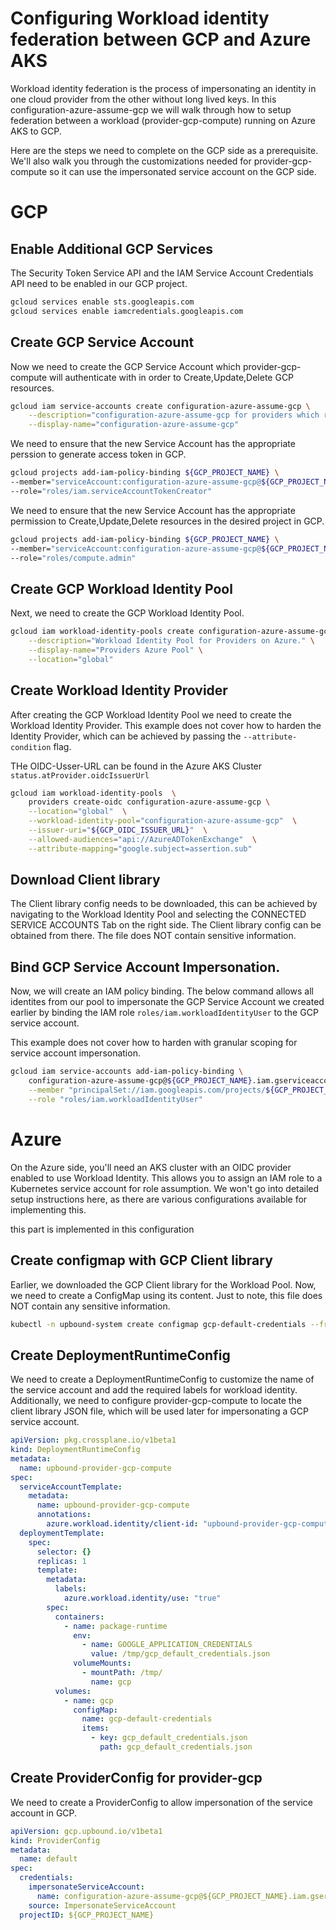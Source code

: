# Configuring Workload identity federation between GCP and Azure AKS

Workload identity federation is the process of impersonating an identity in one cloud provider from the other without long lived keys. In this configuration-azure-assume-gcp we will walk through how to setup federation between a workload (provider-gcp-compute) running on Azure AKS to GCP.

Here are the steps we need to complete on the GCP side as a prerequisite. We'll also walk you through the customizations needed for provider-gcp-compute so it can use the impersonated service account on the GCP side.

# GCP
## Enable Additional GCP Services
The Security Token Service API and the IAM Service Account Credentials API need to be enabled in our GCP project.

```bash
gcloud services enable sts.googleapis.com
gcloud services enable iamcredentials.googleapis.com
```

## Create GCP Service Account

Now we need to create the GCP Service Account which provider-gcp-compute will authenticate with in order to Create,Update,Delete GCP resources.

```bash
gcloud iam service-accounts create configuration-azure-assume-gcp \
    --description="configuration-azure-assume-gcp for providers which runs on Azure." \
    --display-name="configuration-azure-assume-gcp"
```

We need to ensure that the new Service Account has the appropriate perssion to generate access token in GCP.

```bash
gcloud projects add-iam-policy-binding ${GCP_PROJECT_NAME} \
--member="serviceAccount:configuration-azure-assume-gcp@${GCP_PROJECT_NAME}.iam.gserviceaccount.com" \
--role="roles/iam.serviceAccountTokenCreator"
```

We need to ensure that the new Service Account has the appropriate permission to Create,Update,Delete resources in the desired project in GCP.

```bash
gcloud projects add-iam-policy-binding ${GCP_PROJECT_NAME} \
--member="serviceAccount:configuration-azure-assume-gcp@${GCP_PROJECT_NAME}.iam.gserviceaccount.com" \
--role="roles/compute.admin"
```

## Create GCP Workload Identity Pool

Next, we need to create the GCP Workload Identity Pool.

```bash
gcloud iam workload-identity-pools create configuration-azure-assume-gcp \
    --description="Workload Identity Pool for Providers on Azure." \
    --display-name="Providers Azure Pool" \
    --location="global"
```

## Create Workload Identity Provider

After creating the GCP Workload Identity Pool we need to create the Workload Identity Provider.
This example does not cover how to harden the Identity Provider, which can be achieved by passing the `--attribute-condition` flag.

THe OIDC-Usser-URL can be found in the Azure AKS Cluster `status.atProvider.oidcIssuerUrl`

```bash
gcloud iam workload-identity-pools  \
    providers create-oidc configuration-azure-assume-gcp \
    --location="global"  \
    --workload-identity-pool="configuration-azure-assume-gcp"  \
    --issuer-uri="${GCP_OIDC_ISSUER_URL}"  \
    --allowed-audiences="api://AzureADTokenExchange"  \
    --attribute-mapping="google.subject=assertion.sub"
```

## Download Client library

The Client library config needs to be downloaded, this can be achieved by navigating to the Workload Identity Pool and selecting the CONNECTED SERVICE ACCOUNTS Tab on the right side. The Client library config can be obtained from there. The file does NOT contain sensitive information.

## Bind GCP Service Account Impersonation.

Now, we will create an IAM policy binding.
The below command allows all identites from our pool to impersonate the GCP Service Account we created earlier by binding the IAM role `roles/iam.workloadIdentityUser` to the GCP service account.

This example does not cover how to harden with granular scoping for service account impersonation.

```bash
gcloud iam service-accounts add-iam-policy-binding \
    configuration-azure-assume-gcp@${GCP_PROJECT_NAME}.iam.gserviceaccount.com \
    --member "principalSet://iam.googleapis.com/projects/${GCP_PROJECT_NUMBER}/locations/global/workloadIdentityPools/configuration-azure-assume-gcp/*" \
    --role "roles/iam.workloadIdentityUser"
```

# Azure

On the Azure side, you'll need an AKS cluster with an OIDC provider enabled to use Workload Identity.
This allows you to assign an IAM role to a Kubernetes service account for role assumption.
We won't go into detailed setup instructions here, as there are various configurations available for implementing this.

this part is implemented in this configuration

## Create configmap with GCP Client library


Earlier, we downloaded the GCP Client library for the Workload Pool.
Now, we need to create a ConfigMap using its content.
Just to note, this file does NOT contain any sensitive information.

```bash
kubectl -n upbound-system create configmap gcp-default-credentials --from-file=gcp_default_credentials.json
```

## Create DeploymentRuntimeConfig

We need to create a DeploymentRuntimeConfig to customize the name of the service account and add the required labels for workload identity.
Additionally, we need to configure provider-gcp-compute to locate the client library JSON file, which will be used later for impersonating a GCP service account.

```yaml
apiVersion: pkg.crossplane.io/v1beta1
kind: DeploymentRuntimeConfig
metadata:
  name: upbound-provider-gcp-compute
spec:
  serviceAccountTemplate:
    metadata:
      name: upbound-provider-gcp-compute
      annotations:
        azure.workload.identity/client-id: "upbound-provider-gcp-compute"
  deploymentTemplate:
    spec:
      selector: {}
      replicas: 1
      template:
        metadata:
          labels:
            azure.workload.identity/use: "true"
        spec:
          containers:
            - name: package-runtime
              env:
                - name: GOOGLE_APPLICATION_CREDENTIALS
                  value: /tmp/gcp_default_credentials.json
              volumeMounts:
                - mountPath: /tmp/
                  name: gcp
          volumes:
            - name: gcp
              configMap:
                name: gcp-default-credentials
                items:
                  - key: gcp_default_credentials.json
                    path: gcp_default_credentials.json
```

## Create ProviderConfig for provider-gcp

We need to create a ProviderConfig to allow impersonation of the service account in GCP.

```yaml
apiVersion: gcp.upbound.io/v1beta1
kind: ProviderConfig
metadata:
  name: default
spec:
  credentials:
    impersonateServiceAccount:
      name: configuration-azure-assume-gcp@${GCP_PROJECT_NAME}.iam.gserviceaccount.com
    source: ImpersonateServiceAccount
  projectID: ${GCP_PROJECT_NAME}
```
